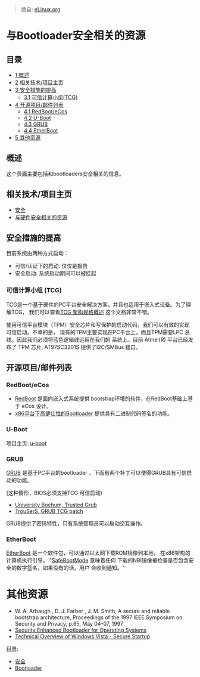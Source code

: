 > 摘自: [eLinux.org](http://eLinux.org/Bootloader_Security_Resources "http://eLinux.org/Bootloader_Security_Resources")


# 与Bootloader安全相关的资源



## 目录

-   [1 概述](#overview)
-   [2 相关技术/项目主页](#technology-project-pages)
-   [3 安全措施的提高](#security-enhancements)
    -   [3.1 可信计算小组(TCG)](#trusted-computing-group-tcg)
-   [4 开源项目/邮件列表](#open-source-projects-mailing-lists)
    -   [4.1 RedBoot/eCos](#redboot-ecos)
    -   [4.2 U-Boot](#u-boot)
    -   [4.3 GRUB](#grub)
    -   [4.4 EtherBoot](#etherboot)
-   [5 其他资源](#other-resources)

## 概述

这个页面主要包括和bootloaders安全相关的信息。

## 相关技术/项目主页

-   [安全](http://eLinux.org/Security "Security")
-   [与硬件安全相关的资源](http://eLinux.org/Security_Hardware_Resources "Security Hardware Resources")

## 安全措施的提高

目前系统由两种方式启动：

-   可信/认证下的启动: 仅仅是报告
-   安全启动: 系统启动期间可以被挂起

### 可信计算小组 (TCG)

TCG是一个基于硬件的PC平台安全解决方案，并且也适用于嵌入式设备。为了理解TCG，
我们可以查看[TCG 架构规格概述](https://www.trustedcomputinggroup.org/groups/TCG_1_0_Architecture_Overview.pdf)
这个文档非常不错。

使用可信平台模块（TPM）安全芯片和写保护的启动代码，我们可以有效的实现可信启动。不幸的是，
现有的TPM主要实现在PC平台上，而且TPM需要LPC 总线。因此我们必须将蓝色逻辑线运用在我们的
系统上。目前 Atmel(R) 平台已经发布了 TPM 芯片, AT97SC3201S 提供了I2C/SMBus 接口。

## 开源项目/邮件列表

### RedBoot/eCos

-   [RedBoot](http://sources.redhat.com/redboot/) 是面向嵌入式系统提供
    bootstrap环境的软件，在RedBoot基础上基于 eCos 设计。
-   [x86平台下高健壮性的Bootloader](http://www.ece.uvic.ca/~ece499/2003a/group05/High%20Reliability%20Bootloader%20for%20x86%20-%20Final%20Report.htm)
    提供具有二进制代码签名的功能。

### U-Boot

项目主页: [u-boot](http://sourceforge.net/projects/u-boot/)

### GRUB

[GRUB](http://www.gnu.org/software/grub/) 是基于PC平台的bootloader
。下面有两个补丁可以使得GRUB具有可信启动的功能。

(这种情形，BIOS必须支持TCG 可信启动)

-   [University Bochum, Trusted
    Grub](http://www.prosec.rub.de/trusted_grub.html)
-   [TrouSerS, GRUB TCG
    patch](http://trousers.sourceforge.net/grub.html)

GRUB提供了密码特性，只有系统管理员可以启动交互操作。

### EtherBoot

[EtherBoot](http://www.etherboot.org/) 是一个软件包，可以通过以太网下载ROM镜像到本地，
在x86架构的计算机执行引导。
"[SafeBootMode](http://wiki.etherboot.org/pmwiki.php/Main/SafeBootMode)
意味着任何 下载的NBI镜像被检查是否包含安全的数字签名，如果没有的话，用户
会收到通知。"

# 其他资源

-   W. A. Arbaugh , D. J. Farber , J. M. Smith, A secure and reliable
    bootstrap architecture, Proceedings of the 1997 IEEE Symposium on
    Security and Privacy, p.65, May 04-07, 1997
-   [Security Enhanced Bootloader for Operating
    Systems](http://www.missl.cs.umd.edu/sebos.html)
-   [Technical Overview of Windows Vista - Secure
    Startup](http://www.microsoft.com/whdc/system/platform/pcdesign/secure-start_tech.mspx)


[目录](http://eLinux.org/Special:Categories "Special:Categories"):

-   [安全](http://eLinux.org/Category:Security "Category:Security")
-   [Bootloader](http://eLinux.org/Category:Bootloader "Category:Bootloader")

